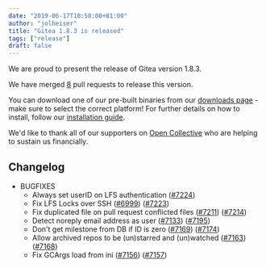 ```yaml
---
date: "2019-06-17T10:50:00+01:00" 
author: "jolheiser"
title: "Gitea 1.8.3 is released"
tags: ["release"]
draft: false
---
```


We are proud to present the release of Gitea version 1.8.3. 

We have merged [8](https://github.com/go-gitea/gitea/pulls?q=is%3Apr+milestone%3A1.8.3+is%3Aclosed) pull requests to release this version. 

You can download one of our pre-built binaries from our [downloads page](https://dl.gitea.io/gitea/1.8.3/) - make sure to select the correct platform! For further details on how to install, follow our [installation guide](https://docs.gitea.io/en-us/install-from-binary/).

We'd like to thank all of our supporters on [Open Collective](https://opencollective.com/gitea) who are helping to sustain us financially.

<!--more-->

## Changelog

* BUGFIXES
  * Always set userID on LFS authentication ([#7224](https://github.com/go-gitea/gitea/pull/7224))
  * Fix LFS Locks over SSH ([#6999](https://github.com/go-gitea/gitea/pull/6999)) ([#7223](https://github.com/go-gitea/gitea/pull/7223))
  * Fix duplicated file on pull request conflicted files ([#7211](https://github.com/go-gitea/gitea/pull/7211)) ([#7214](https://github.com/go-gitea/gitea/pull/7214))
  * Detect noreply email address as user ([#7133](https://github.com/go-gitea/gitea/pull/7133)) ([#7195](https://github.com/go-gitea/gitea/pull/7195))
  * Don't get milestone from DB if ID is zero ([#7169](https://github.com/go-gitea/gitea/pull/7169)) ([#7174](https://github.com/go-gitea/gitea/pull/7174))
  * Allow archived repos to be (un)starred and (un)watched ([#7163](https://github.com/go-gitea/gitea/pull/7163)) ([#7168](https://github.com/go-gitea/gitea/pull/7168))
  * Fix GCArgs load from ini ([#7156](https://github.com/go-gitea/gitea/pull/7156)) ([#7157](https://github.com/go-gitea/gitea/pull/7157))

